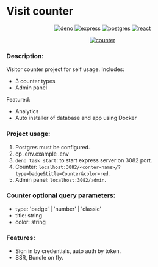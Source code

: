 # Visit counter

<div align="center">

  [![deno](https://img.shields.io/badge/deno-2.1-blue?logo=deno)](#)
  [![express](https://img.shields.io/badge/express-4-blue?logo=express)](#)
  [![postgres](https://img.shields.io/badge/Postgres-14-blue?logo=postgresql)](#)
  [![react](https://img.shields.io/badge/React-18-blue?logo=react)](#)

  [![counter](https://counter.daytec.ru/counter-example)](#)

</div>

### Description:
Visitor counter project for self usage.
Includes:
- 3 counter types
- Admin panel

Featured:
- Analytics
- Auto installer of database and app using Docker

### Project usage:
1. Postgres must be configured.
2. cp .env.example .env
3. `deno task start`: to start express server on 3082 port.
4. Counter: `localhost:3082/<conter-name>/?type=badge&title=Counter&color=red`.
5. Admin panel: `localhost:3082/admin`.

### Counter optional query parameters:
- type: 'badge' | 'number' | 'classic'
- title: string
- color: string

### Features:
- Sign in by credentials, auto auth by token.
- SSR, Bundle on fly.